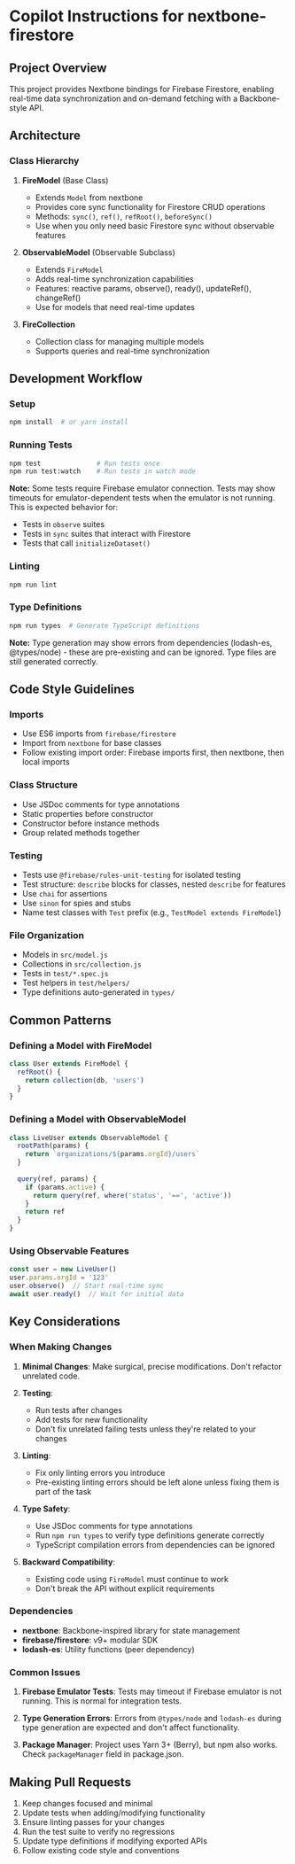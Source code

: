 # Copilot Instructions for nextbone-firestore

## Project Overview

This project provides Nextbone bindings for Firebase Firestore, enabling real-time data synchronization and on-demand fetching with a Backbone-style API.

## Architecture

### Class Hierarchy

1. **FireModel** (Base Class)
   - Extends `Model` from nextbone
   - Provides core sync functionality for Firestore CRUD operations
   - Methods: `sync()`, `ref()`, `refRoot()`, `beforeSync()`
   - Use when you only need basic Firestore sync without observable features

2. **ObservableModel** (Observable Subclass)
   - Extends `FireModel`
   - Adds real-time synchronization capabilities
   - Features: reactive params, observe(), ready(), updateRef(), changeRef()
   - Use for models that need real-time updates

3. **FireCollection**
   - Collection class for managing multiple models
   - Supports queries and real-time synchronization

## Development Workflow

### Setup
```bash
npm install  # or yarn install
```

### Running Tests
```bash
npm test              # Run tests once
npm run test:watch    # Run tests in watch mode
```

**Note:** Some tests require Firebase emulator connection. Tests may show timeouts for emulator-dependent tests when the emulator is not running. This is expected behavior for:
- Tests in `observe` suites
- Tests in `sync` suites that interact with Firestore
- Tests that call `initializeDataset()`

### Linting
```bash
npm run lint
```

### Type Definitions
```bash
npm run types  # Generate TypeScript definitions
```

**Note:** Type generation may show errors from dependencies (lodash-es, @types/node) - these are pre-existing and can be ignored. Type files are still generated correctly.

## Code Style Guidelines

### Imports
- Use ES6 imports from `firebase/firestore`
- Import from `nextbone` for base classes
- Follow existing import order: Firebase imports first, then nextbone, then local imports

### Class Structure
- Use JSDoc comments for type annotations
- Static properties before constructor
- Constructor before instance methods
- Group related methods together

### Testing
- Tests use `@firebase/rules-unit-testing` for isolated testing
- Test structure: `describe` blocks for classes, nested `describe` for features
- Use `chai` for assertions
- Use `sinon` for spies and stubs
- Name test classes with `Test` prefix (e.g., `TestModel extends FireModel`)

### File Organization
- Models in `src/model.js`
- Collections in `src/collection.js`
- Tests in `test/*.spec.js`
- Test helpers in `test/helpers/`
- Type definitions auto-generated in `types/`

## Common Patterns

### Defining a Model with FireModel
```javascript
class User extends FireModel {
  refRoot() {
    return collection(db, 'users')
  }
}
```

### Defining a Model with ObservableModel
```javascript
class LiveUser extends ObservableModel {
  rootPath(params) {
    return `organizations/${params.orgId}/users`
  }
  
  query(ref, params) {
    if (params.active) {
      return query(ref, where('status', '==', 'active'))
    }
    return ref
  }
}
```

### Using Observable Features
```javascript
const user = new LiveUser()
user.params.orgId = '123'
user.observe()  // Start real-time sync
await user.ready()  // Wait for initial data
```

## Key Considerations

### When Making Changes

1. **Minimal Changes**: Make surgical, precise modifications. Don't refactor unrelated code.

2. **Testing**: 
   - Run tests after changes
   - Add tests for new functionality
   - Don't fix unrelated failing tests unless they're related to your changes

3. **Linting**: 
   - Fix only linting errors you introduce
   - Pre-existing linting errors should be left alone unless fixing them is part of the task

4. **Type Safety**:
   - Use JSDoc comments for type annotations
   - Run `npm run types` to verify type definitions generate correctly
   - TypeScript compilation errors from dependencies can be ignored

5. **Backward Compatibility**:
   - Existing code using `FireModel` must continue to work
   - Don't break the API without explicit requirements

### Dependencies

- **nextbone**: Backbone-inspired library for state management
- **firebase/firestore**: v9+ modular SDK
- **lodash-es**: Utility functions (peer dependency)

### Common Issues

1. **Firebase Emulator Tests**: Tests may timeout if Firebase emulator is not running. This is normal for integration tests.

2. **Type Generation Errors**: Errors from `@types/node` and `lodash-es` during type generation are expected and don't affect functionality.

3. **Package Manager**: Project uses Yarn 3+ (Berry), but npm also works. Check `packageManager` field in package.json.

## Making Pull Requests

1. Keep changes focused and minimal
2. Update tests when adding/modifying functionality
3. Ensure linting passes for your changes
4. Run the test suite to verify no regressions
5. Update type definitions if modifying exported APIs
6. Follow existing code style and conventions
